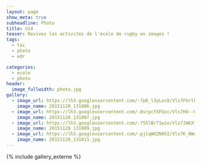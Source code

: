 ```yaml
---
layout: page
show_meta: true
subheadline: Photo
title: U14
teaser: Revivez les activités de l'école de rugby en images !
tags:
  - tac
  - photo
  - edr

categories:
  - ecole
  - photo
header:
  image_fullwidth: photo.jpg
gallery:
  - image_url: https://lh3.googleusercontent.com/-7pD_l3yLoc8/Vls7FUrtkGI/AAAAAAAASFk/zcNuxZ4eu-sl2lWysLdFwNGspChRj8oGgCHM
    image_name: 20151128_131806.jpg
  - image_url: https://lh3.googleusercontent.com/-8srpcfXFOzc/Vls7HU--UYI/AAAAAAAASFs/LgybA2LabtMawVsSQpP7HoPpmMgVa8ZeACHM
    image_name: 20151128_131807.jpg
  - image_url: https://lh3.googleusercontent.com/-755lBrT1wio/Vls7JAKXtnI/AAAAAAAASF4/Rp1xH92Y_MISM8woFe_C6jDrIyUdIQmDgCHM
    image_name: 20151128_131809.jpg
  - image_url: https://lh3.googleusercontent.com/-pjlqWOZN05I/Vls7K_8WuMI/AAAAAAAASGA/9KVyaDhf2FIjlghDcaG_Pt6YvNYMIMesgCHM
    image_name: 20151128_131811.jpg
---
```

{% include gallery_externe %}
